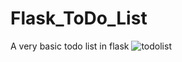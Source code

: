# Flask_ToDo_List
A very basic todo list in flask
![todolist](https://user-images.githubusercontent.com/1045651/113569990-b7f89a00-9613-11eb-801a-23cd0266d6ed.gif)
